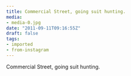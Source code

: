 ```yaml
---
title: Commercial Street, going suit hunting.
media:
- media-0.jpg
date: "2011-09-11T09:16:55Z"
draft: false
tags:
- imported
- from-instagram
---
```

Commercial Street, going suit hunting.

